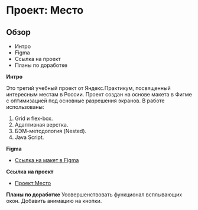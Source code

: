 # Проект: Место

## Обзор
* Интро
* Figma
* Ссылка на проект
* Планы по доработке

**Интро**

Это третий учебный проект от Яндекс.Практикум, посвященный интересным местам в России.
Проект создан на основе макета в Фигме с оптимизацией под основные разрешения экранов. 
В работе использованы:
1. Grid и flex-box.
2. Адаптивная верстка. 
3. БЭМ-методология (Nested).
4. Java Script.


**Figma**

* [Ссылка на макет в Figma](https://www.figma.com/file/2cn9N9jSkmxD84oJik7xL7/JavaScript.-Sprint-4?node-id=0%3A1)

**Ссылка на проект**
* [Проект:Место](https://darleneit.github.io/mesto/)

**Планы по доработке**
Усовершенствовать функционал всплывающих окон. Добавить анимацию на кнопки.